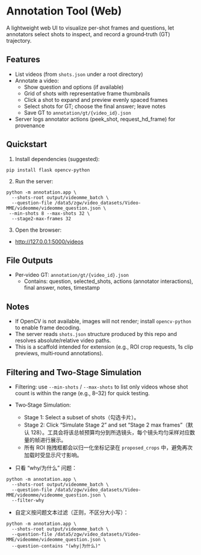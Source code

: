 # Annotation Tool (Web)

A lightweight web UI to visualize per-shot frames and questions, let annotators select shots to inspect, and record a ground‑truth (GT) trajectory.

## Features

- List videos (from `shots.json` under a root directory)
- Annotate a video:
  - Show question and options (if available)
  - Grid of shots with representative frame thumbnails
  - Click a shot to expand and preview evenly spaced frames
  - Select shots for GT; choose the final answer; leave notes
  - Save GT to `annotation/gt/{video_id}.json`
- Server logs annotator actions (peek_shot, request_hd_frame) for provenance

## Quickstart

1) Install dependencies (suggested):

```
pip install flask opencv-python
```

2) Run the server:

```
python -m annotation.app \
  --shots-root output/videomme_batch \
  --question-file /data5/zgw/video_datasets/Video-MME/videomme/videomme_question.json \
 --min-shots 8 --max-shots 32 \
  --stage2-max-frames 32
```

3) Open the browser:

- http://127.0.0.1:5000/videos

## File Outputs

- Per‑video GT: `annotation/gt/{video_id}.json`
  - Contains: question, selected_shots, actions (annotator interactions), final answer, notes, timestamp

## Notes

- If OpenCV is not available, images will not render; install `opencv-python` to enable frame decoding.
- The server reads `shots.json` structure produced by this repo and resolves absolute/relative video paths.
- This is a scaffold intended for extension (e.g., ROI crop requests, 1s clip previews, multi‑round annotations).

## Filtering and Two‑Stage Simulation

- Filtering: use `--min-shots` / `--max-shots` to list only videos whose shot count is within the range (e.g., 8–32) for quick testing.

- Two‑Stage Simulation:
  - Stage 1: Select a subset of shots（勾选卡片）。
  - Stage 2: Click “Simulate Stage 2” and set “Stage 2 max frames”（默认 128）。工具会将该总帧预算均分到所选镜头，每个镜头均匀采样对应数量的帧进行展示。
  - 所有 ROI 拖拽框都会以归一化坐标记录在 `proposed_crops` 中，避免再次加载时受显示尺寸影响。
- 只看 “why/为什么” 问题：

```
python -m annotation.app \
  --shots-root output/videomme_batch \
  --question-file /data5/zgw/video_datasets/Video-MME/videomme/videomme_question.json \
  --filter-why
```

- 自定义按问题文本过滤（正则，不区分大小写）：

```
python -m annotation.app \
  --shots-root output/videomme_batch \
  --question-file /data5/zgw/video_datasets/Video-MME/videomme/videomme_question.json \
  --question-contains "(why|为什么)"
```
